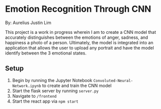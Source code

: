 
# Emotion Recognition Through CNN

By: Aurelius Justin Lim

This project is a work in progress wherein I am to create a CNN model that accurately distinguishes between the emotions of anger, sadness, and happiness a photo of a person. Ultimately, the model is integrated into an application that allows the user to upload any portrait and have the model identify between the 3 emotional states.

## Setup

1) Begin by running the Jupyter Notebook `Convoluted-Neural-Network.ipynb` to create and train the CNN model
2) Start the flask server by running `server.py`
3) Navigate to `/frontend`
4) Start the react app via `npm start`
